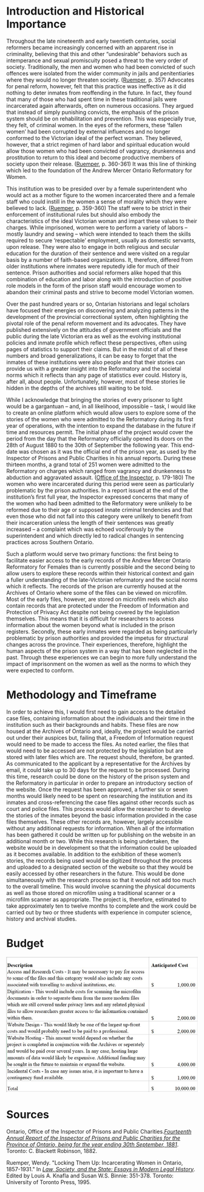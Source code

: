 <h1>Introduction and Historical Importance</h1>

<p>Throughout the late nineteenth and early twentieth centuries, social reformers became increasingly concerned with an apparent rise in criminality, believing that this and other “undesirable” behaviors such as intemperance and sexual promiscuity posed a threat to the very order of society. Traditionally, the men and women who had been convicted of such offences were isolated from the wider community in jails and penitentiaries where they would no longer threaten society. (<a href="http://go.utlib.ca/cat/1149238">Ruemper</a>, p. 357) Advocates for penal reform, however, felt that this practice was ineffective as it did nothing to deter inmates from reoffending in the future. In fact, they found that many of those who had spent time in these traditional jails were incarcerated again afterwards, often on numerous occasions. They argued that instead of simply punishing convicts, the emphasis of the prison system should be on rehabilitation and prevention. This was especially true, they felt, of criminal women. In the eyes of the reformers, these ‘fallen women’ had been corrupted by external influences and no longer conformed to the Victorian ideal of the perfect woman. They believed, however, that a strict regimen of hard labor and spiritual education would allow those women who had been convicted of vagrancy, drunkenness and prostitution to return to this ideal and become productive members of society upon their release. (<a href="http://go.utlib.ca/cat/1149238">Ruemper</a>, p. 360-361) It was this line of thinking which led to the foundation of the Andrew Mercer Ontario Reformatory for Women.

This institution was to be presided over by a female superintendent who would act as a mother figure to the women incarcerated there and a female staff who could instill in the women a sense of morality which they were believed to lack. (<a href="http://go.utlib.ca/cat/1149238">Ruemper</a>, p. 359-360) The staff were to be strict in their enforcement of institutional rules but should also embody the characteristics of the ideal Victorian woman and impart these values to their charges. While imprisoned, women were to perform a variety of labors – mostly laundry and sewing – which were intended to teach them the skills required to secure ‘respectable’ employment, usually as domestic servants, upon release. They were also to engage in both religious and secular education for the duration of their sentence and were visited on a regular basis by a number of faith-based organizations. It, therefore, differed from older institutions where inmates were reputedly idle for much of their sentence. Prison authorities and social reformers alike hoped that this combination of education and labor along with the introduction of positive role models in the form of the prison staff would encourage women to abandon their criminal pasts and strive to become model Victorian women.

Over the past hundred years or so, Ontarian historians and legal scholars have focused their energies on discovering and analyzing patterns in the development of the provincial correctional system, often highlighting the pivotal role of the penal reform movement and its advocates. They have published extensively on the attitudes of government officials and the public during the late Victorian era as well as the evolving institutional policies and inmate profile which reflect these perspectives, often using pages of statistics to support their claims. But in the midst of all of these numbers and broad generalizations, it can be easy to forget that the inmates of these institutions were also people and that their stories can provide us with a greater insight into the Reformatory and the societal norms which it reflects than any page of statistics ever could. History is, after all, about people. Unfortunately, however, most of these stories lie hidden in the depths of the archives still waiting to be told.

While I acknowledge that bringing the stories of every prisoner to light would be a gargantuan – and, in all likelihood, impossible – task, I would like to create an online platform which would allow users to explore some of the stories of the women who were admitted to the Reformatory during its first year of operations, with the intention to expand the database in the future if time and resources permit. The initial phase of the project would cover the period from the day that the Reformatory officially opened its doors on the 28th of August 1880 to the 30th of September the following year. This end-date was chosen as it was the official end of the prison year, as used by the Inspector of Prisons and Public Charities in his annual reports. During these thirteen months, a grand total of 251 women were admitted to the Reformatory on charges which ranged from vagrancy and drunkenness to abduction and aggravated assault. (<a href="http://ao.minisisinc.com/scripts/mwimain.dll/144/ARCH_AUTHORITY/AUTH_DESC_DET_REP/SISN%204811?SESSIONSEARCH">Office of the Inspector</a>, p. 179-180) The women who were incarcerated during this period were seen as particularly problematic by the prison authorities. In a report issued at the end of the institution’s first full year, the Inspector expressed concerns that many of the women who had been admitted to the Reformatory were unlikely to be reformed due to their age or supposed innate criminal tendencies and that even those who did not fall into this category were unlikely to benefit from their incarceration unless the length of their sentences was greatly increased – a complaint which was echoed vociferously by the superintendent and which directly led to radical changes in sentencing practices across Southern Ontario.

Such a platform would serve two primary functions: the first being to facilitate easier access to the early records of the Andrew Mercer Ontario Reformatory for Females than is currently possible and the second being to allow users to explore these records within their historical context and gain a fuller understanding of the late-Victorian reformatory and the social norms which it reflects. The records of the prison are currently housed at the Archives of Ontario where some of the files can be viewed on microfilm. Most of the early files, however, are stored on microfilm reels which also contain records that are protected under the Freedom of Information and Protection of Privacy Act despite not being covered by the legislation themselves. This means that it is difficult for researchers to access information about the women beyond what is included in the prison registers. Secondly, these early inmates were regarded as being particularly problematic by prison authorities and provided the impetus for structural changes across the province. Their experiences, therefore, highlight the human aspects of the prison system in a way that has been neglected in the past. Through these experiences we can begin to more fully understand the impact of imprisonment on the women as well as the norms to which they were expected to conform.</p>

<h1>Methodology and Timeframe</h1>

<p>In order to achieve this, I would first need to gain access to the detailed case files, containing information about the individuals and their time in the institution such as their backgrounds and habits. These files are now housed at the Archives of Ontario and, ideally, the project would be carried out under their auspices but, failing that, a Freedom of Information request would need to be made to access the files. As noted earlier, the files that would need to be accessed are not protected by the legislation but are stored with later files which are. The request should, therefore, be granted. As communicated to the applicant by a representative for the Archives by email, it could take up to 30 days for the request to be processed. During this time, research could be done on the history of the prison system and the Reformatory in particular in order to prepare an introductory section of the website. Once the request has been approved, a further six or seven months would likely need to be spent on researching the institution and its inmates and cross-referencing the case files against other records such as court and police files. This process would allow the researcher to develop the stories of the inmates beyond the basic information provided in the case files themselves. These other records are, however, largely accessible without any additional requests for information. When all of the information has been gathered it could be written up for publishing on the website in an additional month or two. While this research is being undertaken, the website would be in development so that the information could be uploaded as it becomes available. In addition to the exhibition of these women’s stories, the records being used would be digitized throughout the process and uploaded to a designated section of the website so that they would be easily accessed by other researchers in the future. This would be done simultaneously with the research process so that it would not add too much to the overall timeline. This would involve scanning the physical documents as well as those stored on microfilm using a traditional scanner or a microfilm scanner as appropriate. The project is, therefore, estimated to take approximately ten to twelve months to complete and the work could be carried out by two or three students with experience in computer science, history and archival studies.</p>

<h1>Budget</h1>

<img src="Budget.jpg"/>

<h1>Sources</h1>

<p>Ontario, Office of the Inspector of Prisons and Public Charities.<a href="http://ao.minisisinc.com/scripts/mwimain.dll/144/ARCH_AUTHORITY/AUTH_DESC_DET_REP/SISN%204811?SESSIONSEARCH"><em>Fourteenth Annual Report of the Inspector of Prisons and Public Charities for the Province of Ontario, being for the year ending 30th September, 1881</em></a>. Toronto: C. Blackett Robinson, 1882.

Ruemper, Wendy. "Locking Them Up: Incarcerating Women in Ontario, 1857-1931." In <a href="http://go.utlib.ca/cat/1149238"><em>Law, Society, and the State: Essays in Modern Legal History</em></a>. Edited by Louis A. Knafla and Susan W.S. Binnie: 351-378. Toronto: University of Toronto Press, 1995.</p>
